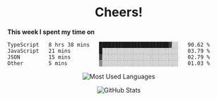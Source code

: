 <h1 align="center">Cheers!</h1>

**This week I spent my time on**
<!--START_SECTION:waka-->

```text
TypeScript   8 hrs 38 mins   ██████████████████████▓░░   90.62 %
JavaScript   21 mins         █░░░░░░░░░░░░░░░░░░░░░░░░   03.79 %
JSON         15 mins         ▓░░░░░░░░░░░░░░░░░░░░░░░░   02.79 %
Other        5 mins          ▒░░░░░░░░░░░░░░░░░░░░░░░░   01.03 %
```

<!--END_SECTION:waka-->

<p align="center"><img src="https://github-readme-stats.vercel.app/api/top-langs/?username=thnkrn&layout=compact&hide=html&theme=tokyonight" alt="Most Used Languages" /></p>

<p align="center"><img src="https://github-readme-stats.vercel.app/api?username=thnkrn&show_icons=true&count_private=true&theme=tokyonight" alt="GitHub Stats" /></p>

<!-- <p align="center"><a href="https://wakatime.com"><img src="https://wakatime.com/share/@thnkrn/40092326-d1bd-471b-89da-9a7c63939402.png" /></p>
 -->
